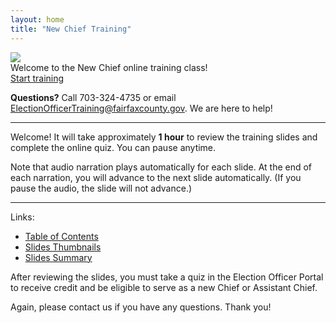 ```yaml
---
layout: home
title: "New Chief Training"
---
```


<img class="hero-image" src="{{ site.url }}/assets/img/voter-referral-worksheet-what-ifs.png">

<div class="homepage-intro">
Welcome to the New Chief online training class!
</div>

<div>
<a class="homepage-button" href="./slides/001">Start training</a>
</div>

**Questions?** Call 703-324-4735 or email ElectionOfficerTraining@fairfaxcounty.gov. We are here to help!

---

Welcome! It will take approximately **1 hour** to review the training slides and complete the online quiz. You can pause anytime.

Note that audio narration plays automatically for each slide. At the end of each narration, you will advance to the next slide automatically. (If you pause the audio, the slide will not advance.)

---

Links:
* <a href="./toc">Table of Contents</a>
* <a href="./thumbnails">Slides Thumbnails</a>
* <a href="./summary">Slides Summary</a>

After reviewing the slides, you must take a quiz in the Election Officer Portal to receive credit and be eligible to serve as a new Chief or Assistant Chief.

Again, please contact us if you have any questions. Thank you!